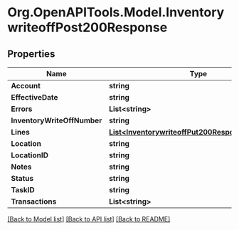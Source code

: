 # Org.OpenAPITools.Model.InventorywriteoffPost200Response

## Properties

Name | Type | Description | Notes
------------ | ------------- | ------------- | -------------
**Account** | **string** |  | [optional] 
**EffectiveDate** | **string** |  | [optional] 
**Errors** | **List&lt;string&gt;** |  | [optional] 
**InventoryWriteOffNumber** | **string** |  | [optional] 
**Lines** | [**List&lt;InventorywriteoffPut200ResponseLinesInner&gt;**](InventorywriteoffPut200ResponseLinesInner.md) |  | [optional] 
**Location** | **string** |  | [optional] 
**LocationID** | **string** |  | [optional] 
**Notes** | **string** |  | [optional] 
**Status** | **string** |  | [optional] 
**TaskID** | **string** |  | [optional] 
**Transactions** | **List&lt;string&gt;** |  | [optional] 

[[Back to Model list]](../README.md#documentation-for-models) [[Back to API list]](../README.md#documentation-for-api-endpoints) [[Back to README]](../README.md)

